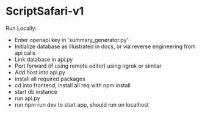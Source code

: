 # ScriptSafari-v1

Run Locally:
- Enter openapi key in 'summary_generator.py'
- Initialize database as illustrated in docs, or via reverse engineering from api calls
- Link database in api.py
- Port forward (if using remote editor) using ngrok or similar
- Add host into api.py
- install all required packages
- cd into frontend, install all req with npm install
- start db instance
- run api.py
- run npm run dev to start app, should run on localhost
